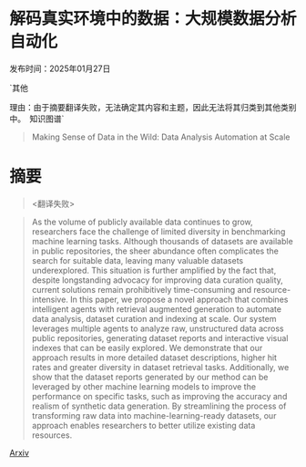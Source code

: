 # 解码真实环境中的数据：大规模数据分析自动化

发布时间：2025年01月27日

`其他

理由：由于摘要翻译失败，无法确定其内容和主题，因此无法将其归类到其他类别中。` `知识图谱`

> Making Sense of Data in the Wild: Data Analysis Automation at Scale

# 摘要

> <翻译失败>

> As the volume of publicly available data continues to grow, researchers face the challenge of limited diversity in benchmarking machine learning tasks. Although thousands of datasets are available in public repositories, the sheer abundance often complicates the search for suitable data, leaving many valuable datasets underexplored. This situation is further amplified by the fact that, despite longstanding advocacy for improving data curation quality, current solutions remain prohibitively time-consuming and resource-intensive. In this paper, we propose a novel approach that combines intelligent agents with retrieval augmented generation to automate data analysis, dataset curation and indexing at scale. Our system leverages multiple agents to analyze raw, unstructured data across public repositories, generating dataset reports and interactive visual indexes that can be easily explored. We demonstrate that our approach results in more detailed dataset descriptions, higher hit rates and greater diversity in dataset retrieval tasks. Additionally, we show that the dataset reports generated by our method can be leveraged by other machine learning models to improve the performance on specific tasks, such as improving the accuracy and realism of synthetic data generation. By streamlining the process of transforming raw data into machine-learning-ready datasets, our approach enables researchers to better utilize existing data resources.

[Arxiv](https://arxiv.org/abs/2502.15718)